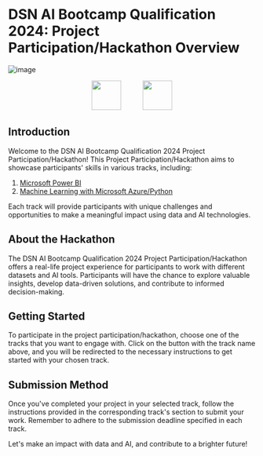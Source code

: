 # DSN AI Bootcamp Qualification 2024: Project Participation/Hackathon Overview

![image](https://github.com/user-attachments/assets/5c7cd111-a8ae-421a-a96d-0871d3097898)




<!-- Images arranged horizontally -->
<p align='center'>
<a href="https://github.com/DataScienceNigeria/DSN-AI-Bootcamp-2024-Qualification-Project-Participation-and-Hackathon/blob/main/Microsoft Power BI.md"><img src="https://github.com/DataScienceNigeria/DSN-AI-Bootcamp-2023-Qualification-Project-Participation-and-Hackathon/blob/main/images/thumbnail_Power%20BI.png?raw=true" height="60" style="max-width: 100%;"></a>  &nbsp;&nbsp;&nbsp;&nbsp;&nbsp;&nbsp;&nbsp;&nbsp;&nbsp;
  <a href="https://github.com/DataScienceNigeria/DSN-AI-Bootcamp-2024-Qualification-Project-Participation-and-Hackathon/blob/main/ML with Azure-Python.md"><img src="https://github.com/DataScienceNigeria/DSN-AI-Bootcamp-2023-Qualification-Project-Participation-and-Hackathon/blob/main/images/thumbnail_ML%20with%20Azure.png?raw=true" height="60" style="max-width: 100%;"></a>
</p>

## Introduction

Welcome to the DSN AI Bootcamp Qualification 2024 Project Participation/Hackathon! This Project Participation/Hackathon aims to showcase participants' skills in various tracks, including:

1. <a href="https://github.com/DataScienceNigeria/DSN-AI-Bootcamp-2024-Qualification-Project-Participation-and-Hackathon/blob/main/Microsoft Power BI.md">Microsoft Power BI</a>
2. <a href="https://github.com/DataScienceNigeria/DSN-AI-Bootcamp-2024-Qualification-Project-Participation-and-Hackathon/blob/main/ML with Azure-Python.md">Machine Learning with Microsoft Azure/Python</a><br>

Each track will provide participants with unique challenges and opportunities to make a meaningful impact using data and AI technologies.

## About the Hackathon

The DSN AI Bootcamp Qualification 2024 Project Participation/Hackathon offers a real-life project experience for participants to work with different datasets and AI tools. Participants will have the chance to explore valuable insights, develop data-driven solutions, and contribute to informed decision-making.

## Getting Started

To participate in the project participation/hackathon, choose one of the tracks that you want to engage with. Click on the button with the track name above, and you will be redirected to the necessary instructions to get started with your chosen track.

## Submission Method

Once you've completed your project in your selected track, follow the instructions provided in the corresponding track's section to submit your work. Remember to adhere to the submission deadline specified in each track.

Let's make an impact with data and AI, and contribute to a brighter future!



